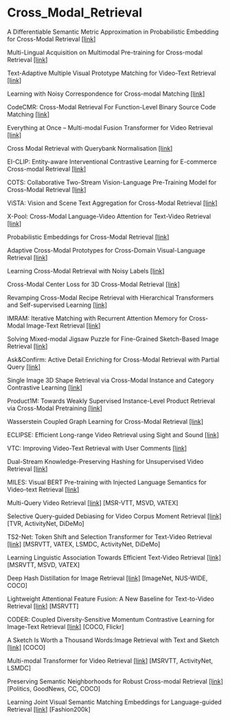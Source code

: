 # Cross_Modal_Retrieval

A Differentiable Semantic Metric Approximation in Probabilistic Embedding for Cross-Modal Retrieval [\[link\]](https://openreview.net/pdf?id=-KPNRZ8i0ag)

Multi-Lingual Acquisition on Multimodal Pre-training for Cross-modal Retrieval [\[link\]](https://openreview.net/pdf?id=h73nTbImOt9)

Text-Adaptive Multiple Visual Prototype Matching for Video-Text Retrieval [\[link\]](https://openreview.net/pdf?id=XevwsaZ-4z)

Learning with Noisy Correspondence for Cross-modal Matching [\[link\]](https://openreview.net/forum?id=S9ZyhWC17wJ)

CodeCMR: Cross-Modal Retrieval For Function-Level Binary Source Code Matching [\[link\]](https://nips.cc/virtual/2020/public/poster_285f89b802bcb2651801455c86d78f2a.html)

Everything at Once – Multi-modal Fusion Transformer for Video Retrieval [\[link\]](https://openaccess.thecvf.com/content/CVPR2022/papers/Shvetsova_Everything_at_Once_-_Multi-Modal_Fusion_Transformer_for_Video_Retrieval_CVPR_2022_paper.pdf)

Cross Modal Retrieval with Querybank Normalisation [\[link\]](https://openaccess.thecvf.com/content/CVPR2022/papers/Bogolin_Cross_Modal_Retrieval_With_Querybank_Normalisation_CVPR_2022_paper.pdf)

EI-CLIP: Entity-aware Interventional Contrastive Learning for E-commerce Cross-modal Retrieval [\[link\]](https://openaccess.thecvf.com/content/CVPR2022/papers/Ma_EI-CLIP_Entity-Aware_Interventional_Contrastive_Learning_for_E-Commerce_Cross-Modal_Retrieval_CVPR_2022_paper.pdf)

COTS: Collaborative Two-Stream Vision-Language Pre-Training Model for Cross-Modal Retrieval [\[link\]](https://openaccess.thecvf.com/content/CVPR2022/papers/Lu_COTS_Collaborative_Two-Stream_Vision-Language_Pre-Training_Model_for_Cross-Modal_Retrieval_CVPR_2022_paper.pdf)

ViSTA: Vision and Scene Text Aggregation for Cross-Modal Retrieval [\[link\]](https://openaccess.thecvf.com/content/CVPR2022/papers/Cheng_ViSTA_Vision_and_Scene_Text_Aggregation_for_Cross-Modal_Retrieval_CVPR_2022_paper.pdf)

X-Pool: Cross-Modal Language-Video Attention for Text-Video Retrieval [\[link\]](https://openaccess.thecvf.com/content/CVPR2022/papers/Gorti_X-Pool_Cross-Modal_Language-Video_Attention_for_Text-Video_Retrieval_CVPR_2022_paper.pdf)

Probabilistic Embeddings for Cross-Modal Retrieval [\[link\]](https://openaccess.thecvf.com/content/CVPR2021/papers/Chun_Probabilistic_Embeddings_for_Cross-Modal_Retrieval_CVPR_2021_paper.pdf)

Adaptive Cross-Modal Prototypes for Cross-Domain Visual-Language Retrieval [\[link\]](https://openaccess.thecvf.com/content/CVPR2021/papers/Liu_Adaptive_Cross-Modal_Prototypes_for_Cross-Domain_Visual-Language_Retrieval_CVPR_2021_paper.pdf)

Learning Cross-Modal Retrieval with Noisy Labels [\[link\]](https://openaccess.thecvf.com/content/CVPR2021/papers/Hu_Learning_Cross-Modal_Retrieval_With_Noisy_Labels_CVPR_2021_paper.pdf)

Cross-Modal Center Loss for 3D Cross-Modal Retrieval [\[link\]](https://openaccess.thecvf.com/content/CVPR2021/papers/Jing_Cross-Modal_Center_Loss_for_3D_Cross-Modal_Retrieval_CVPR_2021_paper.pdf)

Revamping Cross-Modal Recipe Retrieval with Hierarchical Transformers and Self-supervised Learning [\[link\]](https://openaccess.thecvf.com/content/CVPR2021/papers/Salvador_Revamping_Cross-Modal_Recipe_Retrieval_With_Hierarchical_Transformers_and_Self-Supervised_Learning_CVPR_2021_paper.pdf)

IMRAM: Iterative Matching with Recurrent Attention Memory for Cross-Modal Image-Text Retrieval [\[link\]](https://openaccess.thecvf.com/content_CVPR_2020/papers/Chen_IMRAM_Iterative_Matching_With_Recurrent_Attention_Memory_for_Cross-Modal_Image-Text_CVPR_2020_paper.pdf)

Solving Mixed-modal Jigsaw Puzzle for Fine-Grained Sketch-Based Image Retrieval [\[link\]](https://openaccess.thecvf.com/content_CVPR_2020/papers/Pang_Solving_Mixed-Modal_Jigsaw_Puzzle_for_Fine-Grained_Sketch-Based_Image_Retrieval_CVPR_2020_paper.pdf)

Ask&Confirm: Active Detail Enriching for Cross-Modal Retrieval with Partial Query [\[link\]](https://openaccess.thecvf.com/content/ICCV2021/papers/Cai_AskConfirm_Active_Detail_Enriching_for_Cross-Modal_Retrieval_With_Partial_Query_ICCV_2021_paper.pdf)

Single Image 3D Shape Retrieval via Cross-Modal Instance and Category Contrastive Learning [\[link\]](https://openaccess.thecvf.com/content/ICCV2021/papers/Lin_Single_Image_3D_Shape_Retrieval_via_Cross-Modal_Instance_and_Category_ICCV_2021_paper.pdf)

Product1M: Towards Weakly Supervised Instance-Level Product Retrieval via Cross-Modal Pretraining [\[link\]](https://openaccess.thecvf.com/content/ICCV2021/papers/Zhan_Product1M_Towards_Weakly_Supervised_Instance-Level_Product_Retrieval_via_Cross-Modal_Pretraining_ICCV_2021_paper.pdf)

Wasserstein Coupled Graph Learning for Cross-Modal Retrieval [\[link\]](https://openaccess.thecvf.com/content/ICCV2021/papers/Wang_Wasserstein_Coupled_Graph_Learning_for_Cross-Modal_Retrieval_ICCV_2021_paper.pdf)

ECLIPSE: Efficient Long-range Video Retrieval using Sight and Sound [\[link\]](https://arxiv.org/pdf/2204.02874)

VTC: Improving Video-Text Retrieval with User Comments [\[link\]](https://arxiv.org/pdf/2210.10820)

Dual-Stream Knowledge-Preserving Hashing for Unsupervised Video Retrieval [\[link\]](https://www.ecva.net/papers/eccv_2022/papers_ECCV/papers/136740175.pdf)

MILES: Visual BERT Pre-training with Injected Language Semantics for Video-text Retrieval [\[link\]](https://arxiv.org/pdf/2204.12408)

Multi-Query Video Retrieval [\[link\]](https://arxiv.org/pdf/2201.03639) \[MSR-VTT, MSVD, VATEX\]

Selective Query-guided Debiasing for Video Corpus Moment Retrieval [\[link\]](https://arxiv.org/pdf/2210.08714) \[TVR, ActivityNet, DiDeMo\]

TS2-Net: Token Shift and Selection Transformer for Text-Video Retrieval [\[link\]](https://arxiv.org/pdf/2207.07852) \[MSRVTT, VATEX, LSMDC, ActivityNet, DiDeMo\]

Learning Linguistic Association Towards Efficient Text-Video Retrieval [\[link\]](https://www.ecva.net/papers/eccv_2022/papers_ECCV/papers/136960251.pdf) \[MSRVTT, MSVD, VATEX\]

Deep Hash Distillation for Image Retrieval [\[link\]](https://arxiv.org/pdf/2112.08816) \[ImageNet, NUS-WIDE, COCO\]

Lightweight Attentional Feature Fusion: A New Baseline for Text-to-Video Retrieval [\[link\]](https://arxiv.org/pdf/2112.01832) \[MSRVTT\]

CODER: Coupled Diversity-Sensitive Momentum Contrastive Learning for Image-Text Retrieval [\[link\]](https://arxiv.org/pdf/2208.09843) \[COCO, Flickr\]

A Sketch Is Worth a Thousand Words:Image Retrieval with Text and Sketch [\[link\]](https://arxiv.org/pdf/2208.03354.pdf) \[COCO\]

Multi-modal Transformer for Video Retrieval [\[link\]](https://arxiv.org/pdf/2007.10639) \[MSRVTT, ActivityNet, LSMDC\]

Preserving Semantic Neighborhoods for Robust Cross-modal Retrieval [\[link\]](https://arxiv.org/pdf/2007.08617) \[Politics,  GoodNews, CC, COCO\]

Learning Joint Visual Semantic Matching Embeddings for Language-guided Retrieval [\[link\]](https://www.ecva.net/papers/eccv_2020/papers_ECCV/papers/123670137.pdf) \[Fashion200k\]

